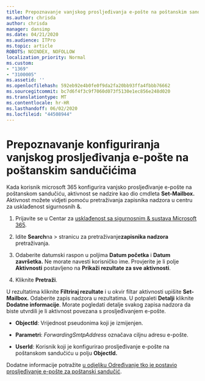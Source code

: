 ```yaml
---
title: Prepoznavanje vanjskog prosljeđivanja e-pošte na poštanskim sandučićima u zapisnikima nadzora
ms.author: chrisda
author: chrisda
manager: dansimp
ms.date: 04/21/2020
ms.audience: ITPro
ms.topic: article
ROBOTS: NOINDEX, NOFOLLOW
localization_priority: Normal
ms.custom:
- "1369"
- "3100005"
ms.assetid: ''
ms.openlocfilehash: 592eb92e4b0fe0f9da2fa20bb93ffa4fbbb76662
ms.sourcegitcommit: bc7d6f4f3c9f7060d073f5130e1ec856e248d020
ms.translationtype: MT
ms.contentlocale: hr-HR
ms.lasthandoff: 06/02/2020
ms.locfileid: "44508944"
---
```

# <a name="identify-when-external-email-forwarding-is-configured-on-mailboxes"></a>Prepoznavanje konfiguriranja vanjskog prosljeđivanja e-pošte na poštanskim sandučićima

Kada korisnik microsoft 365 konfigurira vanjsko prosljeđivanje e-pošte na poštanskom sandučiću, aktivnost se nadzire kao dio cmdleta **Set-Mailbox.** Aktivnost možete vidjeti pomoću pretraživanja zapisnika nadzora u centru za usklađenost sigurnosnih &.

1. Prijavite se u Centar za [usklađenost sa sigurnosnim & sustava Microsoft 365](https://protection.office.com/).

2. Idite **Search**na  >  stranicu za pretraživanje**zapisnika nadzora** pretraživanja.

3. Odaberite datumski raspon u poljima **Datum početka** i **Datum završetka.** Ne morate navesti korisničko ime. Provjerite je li polje **Aktivnosti** postavljeno na **Prikaži rezultate za sve aktivnosti**.

4. Kliknite **Pretraži**.

U rezultatima kliknite **Filtriraj rezultate** i u okvir filtar aktivnosti upišite **Set-Mailbox.** Odaberite zapis nadzora u rezultatima. U potpaleti **Detalji** kliknite **Dodatne informacije**. Morate pogledati detalje svakog zapisa nadzora da biste utvrdili je li aktivnost povezana s prosljeđivanjem e-pošte.

- **ObjectId**: Vrijednost pseudonima koji je izmijenjen.

- **Parametri**: _ForwardingSmtpAddress_ označava ciljnu adresu e-pošte.

- **UserId**: Korisnik koji je konfigurirao prosljeđivanje e-pošte na poštanskom sandučiću u polju **ObjectId.**

Dodatne informacije potražite [u odjeljku Određivanje tko je postavio prosljeđivanje e-pošte za poštanski sandučić](https://docs.microsoft.com/microsoft-365/compliance/auditing-troubleshooting-scenarios#determine-who-set-up-email-forwarding-for-a-mailbox).
